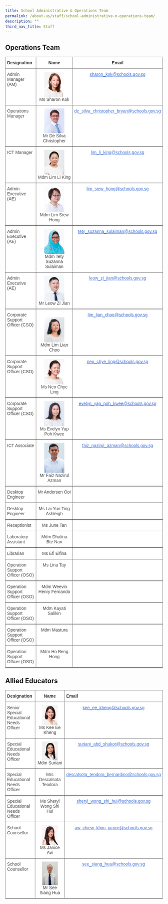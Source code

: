 ```yaml
---
title: School Administrative & Operations Team
permalink: /about-us/staff/school-administrative-n-operations-team/
description: ""
third_nav_title: Staff
---
```

## Operations Team

<style type="text/css">
.tg  {border-collapse:collapse;border-spacing:0;}
.tg td{border-color:black;border-style:solid;border-width:1px;font-family:Arial, sans-serif;font-size:14px;
  overflow:hidden;padding:10px 5px;word-break:normal;}
.tg th{border-color:black;border-style:solid;border-width:1px;font-family:Arial, sans-serif;font-size:14px;
  font-weight:normal;overflow:hidden;padding:10px 5px;word-break:normal;}
.tg .tg-rx9b{background-color:#FFF;border-color:inherit;color:#323232;font-weight:bold;text-align:left;vertical-align:top}
.tg .tg-acgv{background-color:#FFF;border-color:inherit;color:#484848;text-align:left;vertical-align:top}
.tg .tg-nbj5{background-color:#FFF;border-color:inherit;text-align:center;vertical-align:top}
.tg .tg-4z3p{background-color:#FFF;border-color:inherit;color:#4372D6;text-align:center;text-decoration:underline;vertical-align:top
  }
</style>
<table class="tg">
<thead>
  <tr>
    <th class="tg-rx9b"><span style="font-weight:700;font-style:normal;text-decoration:none;color:#323232;background-color:transparent">Designation</span></th>
    <th style="text-align: center;" class="tg-rx9b"><span style="font-weight:700;font-style:normal;text-decoration:none;color:#323232;background-color:transparent">Name</span></th>
    <th style="text-align: center;" class="tg-rx9b"><span style="font-weight:700;font-style:normal;text-decoration:none;color:#323232;background-color:transparent">Email</span></th>
  </tr>
</thead>
<tbody>
  <tr>
    <td class="tg-acgv"><span style="font-weight:400;font-style:normal;text-decoration:none;color:#484848;background-color:transparent">Admin Manager (AM)</span></td>
    <td class="tg-nbj5"> <img style="width:60%" src="/images/130)%20Ms%20Sharon%20Chantale%20Kok%20Yeng%20Ling.jpeg" align="center"><span style="font-weight:400;font-style:normal;text-decoration:none;color:#484848;background-color:transparent"><br>Ms Sharon Kok</span></td>
    <td class="tg-4z3p"><a href="sharon_kok@schools.gov.sg"><span style="font-weight:400;font-style:normal;text-decoration:underline;color:#4372D6;background-color:transparent">sharon_kok@schools.gov.sg </span></a></td>
  </tr>
  <tr>
    <td class="tg-acgv"><span style="font-weight:400;font-style:normal;text-decoration:none;color:#484848;background-color:transparent">Operations Manager</span></td>
    <td class="tg-nbj5"><img style="width:60%" src="/images/115)%20MR%20DE%20SILVA%20CHRISTOPHER%20BRYAN.jpeg" align="center"><span style="font-weight:400;font-style:normal;text-decoration:none;color:#484848;background-color:transparent"><br>Mr De Silva Christopher</span></td>
    <td class="tg-4z3p"><a href="de_silva_christopher_bryan@schools.gov.sg"><span style="font-weight:400;font-style:normal;text-decoration:underline;color:#4372D6;background-color:transparent">de_silva_christopher_bryan@schools.gov.sg</span></a></td>
  </tr>
  <tr>
    <td class="tg-acgv"><span style="font-weight:400;font-style:normal;text-decoration:none;color:#484848;background-color:transparent">ICT Manager</span></td>
    <td class="tg-nbj5"><span style="color:#484848;background-color:transparent"><img style="width:60%" src="/images/Li%20King.png" align="center"></span><br><span style="color:#484848;background-color:transparent">Mdm Lim Li King</span><br></td>
    <td class="tg-4z3p"><a href="lim_li_king@schools.gov.sg"><span style="font-weight:400;font-style:normal;text-decoration:underline;color:#4372D6;background-color:transparent">lim_li_king@schools.gov.sg  </span></a></td>
  </tr>
  <tr>
    <td class="tg-acgv"><span style="font-weight:400;font-style:normal;text-decoration:none;color:#484848;background-color:transparent">Admin Executive (AE)</span></td>
    <td class="tg-nbj5"><img style="width:60%" src="/images/147%20Mdm%20Liew%20Siew%20Hong%20Alicia.jpeg" align="center"><br><span style="font-weight:400;font-style:normal;text-decoration:none;color:#484848;background-color:transparent">Mdm Lim Siew Hong</span></td>
    <td class="tg-4z3p"><a href="lim_siew_hong@schools.gov.sg"><span style="font-weight:400;font-style:normal;text-decoration:underline;color:#4372D6;background-color:transparent">lim_siew_hong@schools.gov.sg</span></a></td>
  </tr>
  <tr>
    <td class="tg-acgv"><span style="font-weight:400;font-style:normal;text-decoration:none;color:#484848;background-color:transparent">Admin Executive (AE)</span></td>
    <td class="tg-nbj5"><span style="color:#484848;background-color:transparent"><img style="width:60%" src="/images/138)%20Mdm%20Tety%20Suzanna%20Binte%20Sulaiman.jpeg" align="center"></span><br><span style="color:#484848;background-color:transparent">Mdm Tety Suzanna Sulaiman</span><br></td>
    <td class="tg-4z3p"><a href="tety_suzanna_sulaiman@schools.gov.sg"><span style="font-weight:400;font-style:normal;text-decoration:underline;color:#4372D6;background-color:transparent">tety_suzanna_sulaiman@schools.gov.sg</span></a></td>
  </tr>
  <tr>
    <td class="tg-acgv"><span style="font-weight:400;font-style:normal;text-decoration:none;color:#484848;background-color:transparent">Admin Executive (AE)</span></td>
    <td class="tg-nbj5"><img style="width:60%" src="/images/141)%20Mr%20Leow%20Zi%20Jian.jpeg" align="center"><br><span style="font-weight:400;font-style:normal;text-decoration:none;color:#484848;background-color:transparent">Mr Leow Zi Jian </span></td>
    <td class="tg-4z3p"><a href="leow_zi_jian@schools.gov.sg"><span style="font-weight:400;font-style:normal;text-decoration:underline;color:#4372D6;background-color:transparent">leow_zi_jian@schools.gov.sg</span></a></td>
  </tr>
  <tr>
    <td class="tg-acgv"><span style="font-weight:400;font-style:normal;text-decoration:none;color:#484848;background-color:transparent">Corporate Support Officer (CSO)</span></td>
    <td class="tg-nbj5"><br><img style="width:60%" src="/images/95)%20MDM%20LIM%20LIAN%20CHOO.jpeg" align="center"><br><span style="font-weight:400;font-style:normal;text-decoration:none;color:#484848;background-color:transparent">Mdm Lim Lian Choo</span></td>
    <td class="tg-4z3p"><a href="lim_lian_choo@schools.gov.sg"><span style="font-weight:400;font-style:normal;text-decoration:underline;color:#4372D6;background-color:transparent">lim_lian_choo@schools.gov.sg</span></a></td>
  </tr>
  <tr>
    <td class="tg-acgv"><span style="font-weight:400;font-style:normal;text-decoration:none;color:#484848;background-color:transparent">Corporate Support Officer (CSO)</span></td>
    <td class="tg-nbj5"><img style="width:60%" src="/images/125%20Mdm%20Neo%20Chye%20Ling.jpg" align="center"><br><span style="font-weight:400;font-style:normal;text-decoration:none;color:#484848;background-color:transparent">Ms Neo Chye Ling</span></td>
    <td class="tg-4z3p"><a href="neo_chye_ling@schools.gov.sg"><span style="font-weight:400;font-style:normal;text-decoration:underline;color:#4372D6;background-color:transparent">neo_chye_ling@schools.gov.sg</span></a></td>
  </tr>
  <tr>
    <td class="tg-acgv"><span style="font-weight:400;font-style:normal;text-decoration:none;color:#484848;background-color:transparent">Corporate Support Officer (CSO)</span></td>
    <td class="tg-nbj5"><img style="width:60%" src="/images/135)%20Mdm%20Evelyn%20Yap%20Poh%20Kwee.jpeg" align="center"><br><span style="font-weight:400;font-style:normal;text-decoration:none;color:#484848;background-color:transparent">Ms Evelyn Yap Poh Kwee</span></td>
    <td class="tg-4z3p"><a href="evelyn_yap_poh_kwee@schools.gov.sg"><span style="font-weight:400;font-style:normal;text-decoration:underline;color:#4372D6;background-color:transparent">evelyn_yap_poh_kwee@schools.gov.sg</span></a></td>
  </tr>
  <tr>
    <td class="tg-acgv"><span style="font-weight:400;font-style:normal;text-decoration:none;color:#484848;background-color:transparent"> ICT Associate</span></td>
    <td class="tg-nbj5"><img style="width:60%" src="/images/Faiz%20Nazirul.jpeg" align="center"><br><span style="font-weight:400;font-style:normal;text-decoration:none;color:#484848;background-color:transparent">Mr Faiz Nazirul Azman </span></td>
    <td class="tg-4z3p"><a href="faiz_nazirul_azman@schools.gov.sg"><span style="font-weight:400;font-style:normal;text-decoration:underline;color:#4372D6;background-color:transparent">faiz_nazirul_azman@schools.gov.sg</span></a></td>
  </tr>
  <tr>
    <td class="tg-acgv"><span style="font-weight:400;font-style:normal;text-decoration:none;color:#484848;background-color:transparent">Desktop Engineer</span></td>
    <td class="tg-nbj5"><span style="font-weight:400;font-style:normal;text-decoration:none;color:#484848;background-color:transparent">Mr Andersen Ooi</span></td>
		<td class="tg-nbj5"><span style="font-weight:400;font-style:normal;text-decoration:none;color:#484848;background-color:transparent"></span></td>
  </tr>
  <tr>
    <td class="tg-acgv"><span style="font-weight:400;font-style:normal;text-decoration:none;color:#484848;background-color:transparent">Desktop Engineer</span></td>
    <td class="tg-nbj5"><span style="font-weight:400;font-style:normal;text-decoration:none;color:#484848;background-color:transparent">Ms Lai Yun Ting Ashleigh</span></td>
		<td class="tg-nbj5"><span style="font-weight:400;font-style:normal;text-decoration:none;color:#484848;background-color:transparent"></span></td>
  </tr>
  <tr>
    <td class="tg-acgv"><span style="font-weight:400;font-style:normal;text-decoration:none;color:#484848;background-color:transparent">Receptionist</span></td>
    <td class="tg-nbj5"><span style="font-weight:400;font-style:normal;text-decoration:none;color:#484848;background-color:transparent">Ms June Tan</span></td>
		<td class="tg-nbj5"><span style="font-weight:400;font-style:normal;text-decoration:none;color:#484848;background-color:transparent"></span></td>
  </tr>
	<tr>
    <td class="tg-acgv"><span style="font-weight:400;font-style:normal;text-decoration:none;color:#484848;background-color:transparent">Laboratory Assistant</span></td>
    <td class="tg-nbj5"><span style="font-weight:400;font-style:normal;text-decoration:none;color:#484848;background-color:transparent">Mdm Dhalina Bte Nari</span></td>
		<td class="tg-nbj5"><span style="font-weight:400;font-style:normal;text-decoration:none;color:#484848;background-color:transparent"></span></td>
  </tr>
	<tr>
    <td class="tg-acgv"><span style="font-weight:400;font-style:normal;text-decoration:none;color:#484848;background-color:transparent">Librarian</span></td>
    <td class="tg-nbj5"><span style="font-weight:400;font-style:normal;text-decoration:none;color:#484848;background-color:transparent">Ms Efi Elfina</span></td>
		<td class="tg-nbj5"><span style="font-weight:400;font-style:normal;text-decoration:none;color:#484848;background-color:transparent"></span></td>
  </tr>
	<tr>
    <td class="tg-acgv"><span style="font-weight:400;font-style:normal;text-decoration:none;color:#484848;background-color:transparent">Operation Support Officer (OSO)</span></td>
    <td class="tg-nbj5"><span style="font-weight:400;font-style:normal;text-decoration:none;color:#484848;background-color:transparent">Ms Lina Tay</span></td>
		<td class="tg-nbj5"><span style="font-weight:400;font-style:normal;text-decoration:none;color:#484848;background-color:transparent"></span></td>
  </tr>
	<tr>
    <td class="tg-acgv"><span style="font-weight:400;font-style:normal;text-decoration:none;color:#484848;background-color:transparent">Operation Support Officer (OSO)</span></td>
    <td class="tg-nbj5"><span style="font-weight:400;font-style:normal;text-decoration:none;color:#484848;background-color:transparent">Mdm Weevin Henry Fernando</span>
		</td><td class="tg-nbj5"><span style="font-weight:400;font-style:normal;text-decoration:none;color:#484848;background-color:transparent"></span></td>
  </tr>
	<tr>
    <td class="tg-acgv"><span style="font-weight:400;font-style:normal;text-decoration:none;color:#484848;background-color:transparent">Operation Support Officer (OSO)</span></td>
    <td class="tg-nbj5"><span style="font-weight:400;font-style:normal;text-decoration:none;color:#484848;background-color:transparent">Mdm Kayati Salikin</span></td>
		<td class="tg-nbj5"><span style="font-weight:400;font-style:normal;text-decoration:none;color:#484848;background-color:transparent"></span></td>
  </tr>
	<tr>
    <td class="tg-acgv"><span style="font-weight:400;font-style:normal;text-decoration:none;color:#484848;background-color:transparent">Operation Support Officer (OSO)</span></td>
    <td class="tg-nbj5"><span style="font-weight:400;font-style:normal;text-decoration:none;color:#484848;background-color:transparent">Mdm Mastura</span></td>
		<td class="tg-nbj5"><span style="font-weight:400;font-style:normal;text-decoration:none;color:#484848;background-color:transparent"></span></td>
  </tr>
	<tr>
    <td class="tg-acgv"><span style="font-weight:400;font-style:normal;text-decoration:none;color:#484848;background-color:transparent">Operation Support Officer (OSO)</span></td>
    <td class="tg-nbj5"><span style="font-weight:400;font-style:normal;text-decoration:none;color:#484848;background-color:transparent">Mdm Ho Beng Hong</span></td>
		<td class="tg-nbj5"><span style="font-weight:400;font-style:normal;text-decoration:none;color:#484848;background-color:transparent"></span></td>
  </tr>
</tbody>
</table>


## Allied Educators 

<style type="text/css">
.tg  {border-collapse:collapse;border-spacing:0;}
.tg td{border-color:black;border-style:solid;border-width:1px;font-family:Arial, sans-serif;font-size:14px;
  overflow:hidden;padding:10px 5px;word-break:normal;}
.tg th{border-color:black;border-style:solid;border-width:1px;font-family:Arial, sans-serif;font-size:14px;
  font-weight:normal;overflow:hidden;padding:10px 5px;word-break:normal;}
.tg .tg-rx9b{background-color:#FFF;border-color:inherit;color:#323232;font-weight:bold;text-align:left;vertical-align:top}
.tg .tg-acgv{background-color:#FFF;border-color:inherit;color:#484848;text-align:left;vertical-align:top}
.tg .tg-nbj5{background-color:#FFF;border-color:inherit;text-align:center;vertical-align:top}
.tg .tg-4z3p{background-color:#FFF;border-color:inherit;color:#4372D6;text-align:center;text-decoration:underline;vertical-align:top
  }
</style>
<table class="tg">
<thead>
  <tr>
    <th class="tg-rx9b"><span style="font-weight:700;font-style:normal;text-decoration:none;color:#323232;background-color:transparent">Designation</span></th>
    <th style="text-align: center;" class="tg-rx9b"><span style="font-weight:700;font-style:normal;text-decoration:none;color:#323232;background-color:transparent">Name</span></th>
    <th class="tg-rx9b"><span style="font-weight:700;font-style:normal;text-decoration:none;color:#323232;background-color:transparent">Email</span></th>
  </tr>
</thead>
<tbody>
  <tr>
    <td class="tg-acgv"><span style="font-weight:400;font-style:normal;text-decoration:none;color:#484848;background-color:transparent">Senior Special Educational Needs Officer</span></td>
    <td class="tg-nbj5"> <img style="width:60%" src="/images/134)%20Ms%20Kee%20Ee%20Kheng.jpeg" align="center"><span style="font-weight:400;font-style:normal;text-decoration:none;color:#484848;background-color:transparent"><br>Ms Kee Ee Kheng</span></td>
    <td class="tg-4z3p"><a href="kee_ee_kheng@schools.gov.sg"><span style="font-weight:400;font-style:normal;text-decoration:underline;color:#4372D6;background-color:transparent">kee_ee_kheng@schools.gov.sg </span></a></td>
  </tr>
  <tr>
    <td class="tg-acgv"><span style="font-weight:400;font-style:normal;text-decoration:none;color:#484848;background-color:transparent">Special Educational Needs Officer</span></td>
    <td class="tg-nbj5"><img style="width:60%" src="/images/155)%20Mdm%20Suriani%20Bte%20Abd%20Shukor.jpeg" align="center"><span style="font-weight:400;font-style:normal;text-decoration:none;color:#484848;background-color:transparent"><br>Mdm Suriani</span></td>
    <td class="tg-4z3p"><a href="suriani_abd_shukor@schools.gov.sg"><span style="font-weight:400;font-style:normal;text-decoration:underline;color:#4372D6;background-color:transparent">suriani_abd_shukor@schools.gov.sg</span></a></td>
  </tr>
  <tr>
    <td class="tg-acgv"><span style="font-weight:400;font-style:normal;text-decoration:none;color:#484848;background-color:transparent">Special Educational Needs Officer</span></td>
    <td class="tg-nbj5"><span style="color:#484848;background-color:transparent"></span><span style="color:#484848;background-color:transparent">Mrs Descalsota Teodora</span><br></td>
    <td class="tg-4z3p"><a href="descalsota_teodora_bernardino@schools.gov.sg"><span style="font-weight:400;font-style:normal;text-decoration:underline;color:#4372D6;background-color:transparent">descalsota_teodora_bernardino@schools.gov.sg</span></a></td>
  </tr>
  <tr>
    <td class="tg-acgv"><span style="font-weight:400;font-style:normal;text-decoration:none;color:#484848;background-color:transparent">Special Educational Needs Officer</span></td>
    <td class="tg-nbj5"><span style="font-weight:400;font-style:normal;text-decoration:none;color:#484848;background-color:transparent">Ms Sheryl Wong Shi Hui</span></td>
    <td class="tg-4z3p"><a href="lim_siew_hong@schools.gov.sg"><span style="font-weight:400;font-style:normal;text-decoration:underline;color:#4372D6;background-color:transparent">sheryl_wong_shi_hui@schools.gov.sg</span></a></td>
  </tr>
  <tr>
    <td class="tg-acgv"><span style="font-weight:400;font-style:normal;text-decoration:none;color:#484848;background-color:transparent">School Counsellor</span></td>
    <td class="tg-nbj5"><span style="color:#484848;background-color:transparent"><img style="width:60%" src="/images/128)%20Ms%20Janice%20Aw%20Chiew%20Khim.jpeg" align="center"></span><br><span style="color:#484848;background-color:transparent">Ms Janice Aw</span><br></td>
    <td class="tg-4z3p"><a href="tety_suzanna_sulaiman@schools.gov.sg"><span style="font-weight:400;font-style:normal;text-decoration:underline;color:#4372D6;background-color:transparent">aw_chiew_khim_janice@schools.gov.sg</span></a></td>
  </tr>
  <tr>
    <td class="tg-acgv"><span style="font-weight:400;font-style:normal;text-decoration:none;color:#484848;background-color:transparent">School Counsellor</span></td>
    <td class="tg-nbj5"><img style="width:60%" src="/images/Siang%20Hua.jpeg" align="center"><br><span style="font-weight:400;font-style:normal;text-decoration:none;color:#484848;background-color:transparent">Mr See Siang Hua </span></td>
    <td class="tg-4z3p"><a href="leow_zi_jian@schools.gov.sg"><span style="font-weight:400;font-style:normal;text-decoration:underline;color:#4372D6;background-color:transparent">see_siang_hua@schools.gov.sg</span></a></td>
  </tr>
</tbody>
</table>